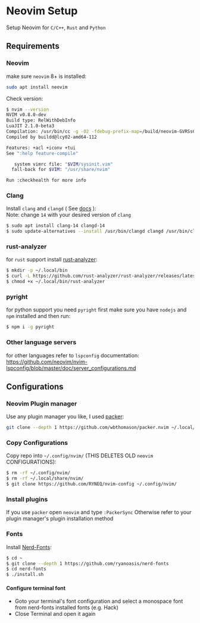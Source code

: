 
# Neovim Setup
Setup Neovim for `C/C++`, `Rust` and `Python`
## Requirements
### Neovim
make sure `neovim` 8+ is installed:
```bash
sudo apt install neovim
```
Check version:
```bash
$ nvim --version
NVIM v0.8.0-dev
Build type: RelWithDebInfo
LuaJIT 2.1.0-beta3
Compilation: /usr/bin/cc -g -O2 -fdebug-prefix-map=/build/neovim-GVRSs0/neovim-0.7.0~ubuntu1+git202205171518-f49699737-dd05b3569=. -fstack-protector-strong -Wformat -Werror=format-security -U_FORTIFY_SOURCE -D_FORTIFY_SOURCE=1 -DNVIM_TS_HAS_SET_MATCH_LIMIT -DNVIM_TS_HAS_SET_ALLOCATOR -O2 -g -Og -g -Wall -Wextra -pedantic -Wno-unused-parameter -Wstrict-prototypes -std=gnu99 -Wshadow -Wconversion -Wdouble-promotion -Wmissing-noreturn -Wmissing-format-attribute -Wmissing-prototypes -Wimplicit-fallthrough -Wsuggest-attribute=pure -Wsuggest-attribute=const -Wsuggest-attribute=malloc -Wsuggest-attribute=cold -Wvla -fstack-protector-strong -fno-common -fdiagnostics-color=auto -DINCLUDE_GENERATED_DECLARATIONS -D_GNU_SOURCE -DNVIM_MSGPACK_HAS_FLOAT32 -DNVIM_UNIBI_HAS_VAR_FROM -DMIN_LOG_LEVEL=3 -I/build/neovim-GVRSs0/neovim-0.7.0~ubuntu1+git202205171518-f49699737-dd05b3569/build/config -I/build/neovim-GVRSs0/neovim-0.7.0~ubuntu1+git202205171518-f49699737-dd05b3569/src -I/build/neovim-GVRSs0/neovim-0.7.0~ubuntu1+git202205171518-f49699737-dd05b3569/.deps/usr/include -I/usr/include -I/build/neovim-GVRSs0/neovim-0.7.0~ubuntu1+git202205171518-f49699737-dd05b3569/build/src/nvim/auto -I/build/neovim-GVRSs0/neovim-0.7.0~ubuntu1+git202205171518-f49699737-dd05b3569/build/include
Compiled by buildd@lcy02-amd64-112

Features: +acl +iconv +tui
See ":help feature-compile"

   system vimrc file: "$VIM/sysinit.vim"
  fall-back for $VIM: "/usr/share/nvim"

Run :checkhealth for more info

```
### Clang
Install `clang` and `clangd` ( See [docs](https://clangd.llvm.org/installation.html) ):  
Note: change `14` with your desired version of `clang`
```bash
$ sudo apt install clang-14 clangd-14
$ sudo update-alternatives --install /usr/bin/clangd clangd /usr/bin/clangd-14 100
```

### rust-analyzer
for `rust` support install [rust-analyzer](https://rust-analyzer.github.io/manual.html#rust-analyzer-language-server-binary):
```bash
$ mkdir -p ~/.local/bin
$ curl -L https://github.com/rust-analyzer/rust-analyzer/releases/latest/download/rust-analyzer-x86_64-unknown-linux-gnu.gz | gunzip -c - > ~/.local/bin/rust-analyzer
$ chmod +x ~/.local/bin/rust-analyzer
```
### pyright
for python support you need `pyright`
first make sure you have `nodejs` and `npm` installed and then run:
```bash
$ npm i -g pyright
```

### Other language servers
for other languages refer to `lspconfig` documentation:  
https://github.com/neovim/nvim-lspconfig/blob/master/doc/server_configurations.md

## Configurations
### Neovim Plugin manager
Use any plugin manager you like, I used [packer](https://github.com/wbthomason/packer.nvim):

 ```bash
 git clone --depth 1 https://github.com/wbthomason/packer.nvim ~/.local/share/nvim/site/pack/packer/start/packer.nvim
 ```
 ### Copy Configurations
 Copy repo into `~/.config/nvim/` (THIS DELETES OLD `neovim` CONFIGURATIONS):
 ```bash
 $ rm -rf ~/.config/nvim/
 $ rm -rf ~/.local/share/nvim/
 $ git clone https://github.com/RYNEQ/nvim-config ~/.config/nvim/
 ```

 ### Install plugins
 If you use `packer` open `neovim` and type `:PackerSync` Otherwise refer to your plugin manager's plugin installation method

### Fonts
Install [Nerd-Fonts](https://github.com/ryanoasis/nerd-fonts#font-installation):
```bash
$ cd ~
$ git clone --depth 1 https://github.com/ryanoasis/nerd-fonts
$ cd nerd-fonts
$ ./install.sh
```
#### Configure terminal font
- Goto your terminal's font configuration and select a monospace font from nerd-fonts installed fonts (e.g. Hack)
- Close Terminal and open it again

